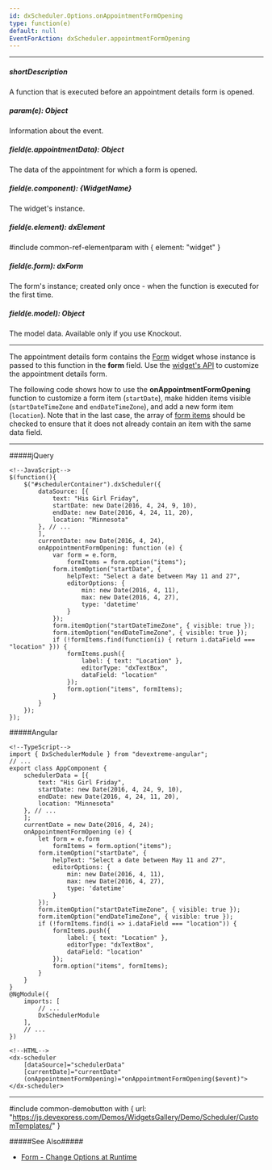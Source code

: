 ```yaml
---
id: dxScheduler.Options.onAppointmentFormOpening
type: function(e)
default: null
EventForAction: dxScheduler.appointmentFormOpening
---
```

---
##### shortDescription
A function that is executed before an appointment details form is opened.

##### param(e): Object
Information about the event.

##### field(e.appointmentData): Object
The data of the appointment for which a form is opened.

##### field(e.component): {WidgetName}
The widget's instance.

##### field(e.element): dxElement
#include common-ref-elementparam with { element: "widget" }

##### field(e.form): dxForm
The form's instance; created only once - when the function is executed for the first time.

##### field(e.model): Object
The model data. Available only if you use Knockout.

---
The appointment details form contains the [Form](/concepts/05%20Widgets/Form/00%20Overview.md '/Documentation/Guide/Widgets/Form/Overview/') widget whose instance is passed to this function in the **form** field. Use the [widget's API](/api-reference/10%20UI%20Widgets/dxForm '/Documentation/ApiReference/UI_Widgets/dxForm/') to customize the appointment details form.

The following code shows how to use the **onAppointmentFormOpening** function to customize a form item (`startDate`), make hidden items visible (`startDateTimeZone` and `endDateTimeZone`), and add a new form item (`location`). Note that in the last case, the array of [form items](/api-reference/10%20UI%20Widgets/dxForm/1%20Configuration/items.md '/Documentation/ApiReference/UI_Widgets/dxForm/Configuration/#items') should be checked to ensure that it does not already contain an item with the same data field.

---
#####jQuery

    <!--JavaScript-->
    $(function(){
        $("#schedulerContainer").dxScheduler({
            dataSource: [{
                text: "His Girl Friday",
                startDate: new Date(2016, 4, 24, 9, 10),
                endDate: new Date(2016, 4, 24, 11, 20),
                location: "Minnesota"
            }, // ...
            ],
            currentDate: new Date(2016, 4, 24),
            onAppointmentFormOpening: function (e) {
                var form = e.form,
                    formItems = form.option("items");
                form.itemOption("startDate", {
                    helpText: "Select a date between May 11 and 27",
                    editorOptions: {
                        min: new Date(2016, 4, 11),
                        max: new Date(2016, 4, 27),
                        type: 'datetime'
                    }
                });
                form.itemOption("startDateTimeZone", { visible: true });
                form.itemOption("endDateTimeZone", { visible: true });
                if (!formItems.find(function(i) { return i.dataField === "location" })) {
                    formItems.push({
                        label: { text: "Location" },
                        editorType: "dxTextBox",
                        dataField: "location"
                    });
                    form.option("items", formItems);
                }
            }
        });
    });

#####Angular

    <!--TypeScript-->
    import { DxSchedulerModule } from "devextreme-angular";
    // ...
    export class AppComponent {
        schedulerData = [{
            text: "His Girl Friday",
            startDate: new Date(2016, 4, 24, 9, 10),
            endDate: new Date(2016, 4, 24, 11, 20),
            location: "Minnesota"
        }, // ...
        ];
        currentDate = new Date(2016, 4, 24);
        onAppointmentFormOpening (e) {
            let form = e.form
                formItems = form.option("items");
            form.itemOption("startDate", {
                helpText: "Select a date between May 11 and 27",
                editorOptions: {
                    min: new Date(2016, 4, 11),
                    max: new Date(2016, 4, 27),
                    type: 'datetime'
                }
            });
            form.itemOption("startDateTimeZone", { visible: true });
            form.itemOption("endDateTimeZone", { visible: true });
            if (!formItems.find(i => i.dataField === "location")) {
                formItems.push({
                    label: { text: "Location" },
                    editorType: "dxTextBox",
                    dataField: "location"
                });
                form.option("items", formItems);
            }
        }
    }
    @NgModule({
        imports: [
            // ...
            DxSchedulerModule
        ],
        // ...
    })

    <!--HTML-->
    <dx-scheduler 
        [dataSource]="schedulerData"
        [currentDate]="currentDate"
        (onAppointmentFormOpening)="onAppointmentFormOpening($event)">
    </dx-scheduler>

---

#include common-demobutton with {
    url: "https://js.devexpress.com/Demos/WidgetsGallery/Demo/Scheduler/CustomTemplates/"
}


#####See Also#####
- [Form - Change Options at Runtime](/concepts/05%20Widgets/Form/20%20Change%20Options%20at%20Runtime/05%20Widget%20Options.md '/Documentation/Guide/Widgets/Form/Change_Options_at_Runtime/Widget_Options/')